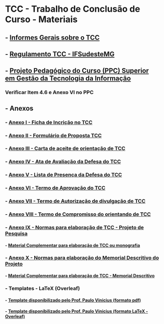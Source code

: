 # TCC - Trabalho de Conclusão de Curso - Materiais 

## - [Informes Gerais sobre o TCC](https://docs.google.com/presentation/d/1rz3bJNg44TnuWu-1UdK4qHxacWrqy8DW/edit?usp=sharing&ouid=107938724732263871049&rtpof=true&sd=true)

## - [Regulamento TCC - IFSudesteMG](https://www.ifsudestemg.edu.br/documentos-institucionais/unidades/reitoria/pro-reitorias/ensino/graduacao/trabalho-de-conclusao-de-curso-tcc)

## - [Projeto Pedagógico do Curso (PPC) Superior em Gestão da Tecnologia da Informação](https://sig.ifsudestemg.edu.br/sigaa/verProducao?idProducao=566947&&key=667d9e6f936dd330cc01e8622a934800)

### Verificar Item 4.6 e Anexo VI no PPC

## - Anexos 

### - [Anexo I - Ficha de Incrição no TCC](https://docs.google.com/document/d/1s2qwc55qHw3eOGW5vNhAGkJPYLxxlZVZ/edit?usp=sharing&ouid=107938724732263871049&rtpof=true&sd=true)

### - [Anexo II - Formulário de Proposta TCC](https://docs.google.com/document/d/1s5nxqJJGhkUa_ArEOA3Sv-h-kBEfLsZM/edit?usp=sharing&ouid=107938724732263871049&rtpof=true&sd=true)

### - [Anexo III - Carta de aceite de orientação de TCC](https://docs.google.com/document/d/1s81CLHSi4ElYwIb4mhoX03TRABOSORIS/edit?usp=sharing&ouid=107938724732263871049&rtpof=true&sd=true)

### - [Anexo IV - Ata de Avaliação da Defesa do TCC](https://docs.google.com/document/d/1sFp3k-T4ustInm9LpxnPzUGLESdZxYoi/edit?usp=sharing&ouid=107938724732263871049&rtpof=true&sd=true)

### - [Anexo V - Lista de Presença da Defesa do TCC](https://docs.google.com/document/d/1sGUvs0rvD35VLIFjl74mwiPvasG39-or/edit?usp=sharing&ouid=107938724732263871049&rtpof=true&sd=true)

### - [Anexo VI - Termo de Aprovação do TCC](https://docs.google.com/document/d/1sJDt2sXvjOQ6VXuLXOJU0nurgfnu938X/edit?usp=sharing&ouid=107938724732263871049&rtpof=true&sd=true)

### - [Anexo VII - Termo de Autorização de divulgação de TCC](https://docs.google.com/document/d/1sPZuz2n2mfatGzpNfBoN3E0e61jOD9V4/edit?usp=sharing&ouid=107938724732263871049&rtpof=true&sd=true)

### - [Anexo VIII - Termo de Compromisso do orientando de TCC](https://docs.google.com/document/d/1sSoip45qJWh3MI9d4vqbrjmLTBbs3kdZ/edit?usp=sharing&ouid=107938724732263871049&rtpof=true&sd=true)

### - [Anexo IX - Normas para elaboração de TCC - Projeto de Pesquisa](https://docs.google.com/document/d/1sTpo0Pc7CLNqkb7EiYDXoiKyF52X1W4I/edit?usp=sharing&ouid=107938724732263871049&rtpof=true&sd=true)

#### - [Material Complementar para elaboração de TCC ou monografia](https://docs.google.com/document/d/1saQVTht9Ggt1I6lyzuVjtKLkSoHc09u4/edit?usp=sharing&ouid=107938724732263871049&rtpof=true&sd=true)

### - [Anexo X - Normas para elaboração do Memorial Descritivo do Projeto](https://docs.google.com/document/d/1sUsar10N8k7-Ug_Xh19d_vAvlAW_6kbn/edit?usp=sharing&ouid=107938724732263871049&rtpof=true&sd=true)

#### - [Material Complementar para elaboração de TCC - Memorial Descritivo](https://docs.google.com/document/d/1vzXdyzRcFrAvr7qFDshfq5gVHh1NDDmp/edit?usp=sharing&ouid=107938724732263871049&rtpof=true&sd=true)

### - Templates - LaTeX (Overleaf)

#### - [Template disponibilizado pelo Prof. Paulo Vinicius (formato pdf)](https://drive.google.com/file/d/1w3AnFUHrIGu5Mm-TadKsSYBuFSWgEZgS/view?usp=sharing)

#### - [Template disponibilizado pelo Prof. Paulo Vinicius (formato LaTeX - Overleaf)](https://drive.google.com/file/d/1w1hjy2EE9vd8NzkOlQFfrxt6ogKvgBfc/view?usp=sharing)
